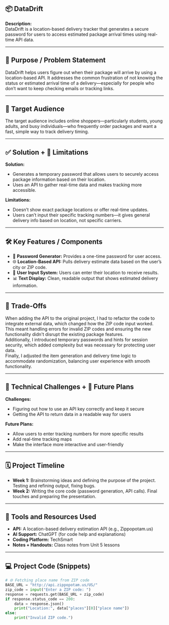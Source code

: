 ## 📦 DataDrift

**Description:**  
DataDrift is a location-based delivery tracker that generates a secure password for users to access estimated package arrival times using real-time API data.

---

## 🎯 Purpose / Problem Statement  
DataDrift helps users figure out when their package will arrive by using a location-based API. It addresses the common frustration of not knowing the status or estimated arrival time of a delivery—especially for people who don’t want to keep checking emails or tracking links.

---

## 👥 Target Audience  
The target audience includes online shoppers—particularly students, young adults, and busy individuals—who frequently order packages and want a fast, simple way to track delivery timing.

---

## ✅ Solution + 🚧 Limitations  

**Solution:**  
- Generates a temporary password that allows users to securely access package information based on their location.  
- Uses an API to gather real-time data and makes tracking more accessible.

**Limitations:**  
- Doesn’t show exact package locations or offer real-time updates.  
- Users can’t input their specific tracking numbers—it gives general delivery info based on location, not specific carriers.

---

## 🛠️ Key Features / Components  

- 🔐 **Password Generator:** Provides a one-time password for user access.  
- 🌐 **Location-Based API:** Pulls delivery estimate data based on the user’s city or ZIP code.  
- 🧾 **User Input System:** Users can enter their location to receive results.  
- 📊 **Text Display:** Clean, readable output that shows estimated delivery information.

---

## 🔄 Trade-Offs  
When adding the API to the original project, I had to refactor the code to integrate external data, which changed how the ZIP code input worked.  
This meant handling errors for invalid ZIP codes and ensuring the new functionality didn't disrupt the existing package features.  
Additionally, I introduced temporary passwords and hints for session security, which added complexity but was necessary for protecting user data.  
Finally, I adjusted the item generation and delivery time logic to accommodate randomization, balancing user experience with smooth functionality.  

---

## 🧩 Technical Challenges + 🔮 Future Plans  

**Challenges:**  
- Figuring out how to use an API key correctly and keep it secure  
- Getting the API to return data in a readable way for users

**Future Plans:**  
- Allow users to enter tracking numbers for more specific results  
- Add real-time tracking maps  
- Make the interface more interactive and user-friendly

---

## 🗓️ Project Timeline  

- **Week 1:** Brainstorming ideas and defining the purpose of the project. Testing and refining output, fixing bugs.  
- **Week 2:** Writing the core code (password generation, API calls). Final touches and preparing the presentation.

---

## 🔧 Tools and Resources Used  

- **API:** A location-based delivery estimation API (e.g., Zippopotam.us)  
- **AI Support:** ChatGPT (for code help and explanations)  
- **Coding Platform:** TechSmart  
- **Notes + Handouts:** Class notes from Unit 5 lessons

---

## 💻 Project Code (Snippets)

```python
# 🌐 Fetching place name from ZIP code
BASE_URL = "http://api.zippopotam.us/US/"
zip_code = input("Enter a ZIP code: ")
response = requests.get(BASE_URL + zip_code)
if response.status_code == 200:
    data = response.json()
    print("Location:", data["places"][0]["place name"])
else:
    print("Invalid ZIP code.")
